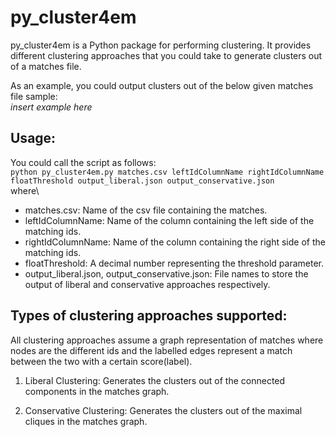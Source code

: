 # py_cluster4em
py_cluster4em is a Python package for performing clustering. 
It provides different clustering approaches that you could take to generate clusters out of a matches file. 

As an example, you could output clusters out of the below given matches file sample:\
*insert example here*

## Usage:
You could call the script as follows:\
```python py_cluster4em.py matches.csv leftIdColumnName rightIdColumnName floatThreshold output_liberal.json output_conservative.json```\
where\
* matches.csv: Name of the csv file containing the matches.
* leftIdColumnName: Name of the column containing the left side of the matching ids.
* rightIdColumnName: Name of the column containing the right side of the matching ids.
* floatThreshold: A decimal number representing the threshold parameter.
* output_liberal.json, output_conservative.json: File names to store the output of liberal and conservative approaches respectively.

## Types of clustering approaches supported:
All clustering approaches assume a graph representation of matches where nodes are the different ids and the labelled edges represent a match between the two with a certain score(label).

1. Liberal Clustering: Generates the clusters out of the connected components in the matches graph.

2. Conservative Clustering: Generates the clusters out of the maximal cliques in the matches graph.



